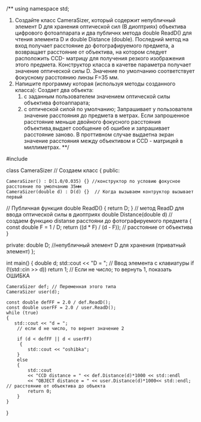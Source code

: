 /**  using namespace std;
1. Создайте класс CameraSizer, который содержит непубличный  элемент D для хранения
 оптической сил (В диоптриях) объектива цифрового фотоаппарата и два публичнх метода double ReadD() для чтения
 элемента D и double Distance (double). Последний метод на вход получает расстояние до фотографируемого предмета,
 а возвращает расстояние от объектива, на котором следует расположить ССD- матрицу для получения резкого изображения
 этого предмета. Конструктор класса в качетве параметра получает значение оптической силы D. Значение по умолчанию соответствует
 фокусному расстоянию линзы F=35 мм.
 2. Напишите программу которая (используя методы созданного класса):
 Создает два объекта:
    1) с заданным пользователем значением оптической силы объектива фотоаппарата;
    2) с оптической силой по умолчанию;
 Запрашивает у пользователя значение расстояния до предмета в метрах. Если запрошенное расстояние меньше двойного фокусного
 расстояния объектива,выдает сообщение об ошибке и запрашивает расстояние заново. В проттивном случае выдаетна экран значение
  расстояния между объективом  и CCD - матрицей в миллиметрах.
**/

#include <iostream>

class CameraSizer // Создаем класс
{
public:

    CameraSizer() : D(1.0/0.035) {} //конструктор по условию фокусное расстояние по умолчанию 35мм
    CameraSizer(double d) : D(d) {}  // Когда вызываем контруктор вызывает первый
// Публичная функция
    double ReadD() { return D; } // метод ReadD для ввода оптической силы в диоптриях
    double Distance(double d)   // создаем функцию distanse расстояни до фотографируемого предмета
    {
        const double F = 1 / D;
        return ((d * F) / (d - F)); // расстояние от объектива
    }

private: double D; //непубличный элемент D для хранения (приватный элемент)
};

int main()
{
    double d;
    std::cout << "D = "; // Ввод элемента с клавиатуры
    if (!(std::cin >> d)) return 1; // Если не число; то вернуть 1, показать ОШИБКА

    CameraSizer def; // Переменная этого типа
    CameraSizer user(d);

    const double defFF = 2.0 / def.ReadD();
    const double userFF = 2.0 / user.ReadD();
    while (true)
    {
       std::cout << "d = ";
        // если d не число, то вернет значение 2

        if (d < defFF || d < userFF)
         {
            std::cout << "oshibka";
        }
        else
        {
            std::cout
            << "CCD distance = " << def.Distance(d)*1000 << std::endl
            << "OBJECT distance = " << user.Distance(d)*1000<< std::endl; // расстояние от объектива до объекта
            return 0;
        }
    }
}
